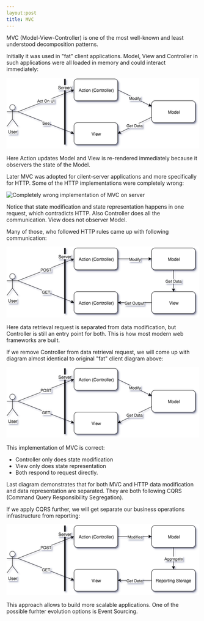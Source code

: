 ```yaml
---
layout:post
title: MVC
---
```


MVC (Model-View-Controller) is one of the most well-known and least understood decomposition patterns. 

Initially it was used in "fat" client applications. Model, View and Controller in such applications were all loaded in memory and could interact immediately:

![MVC on fat clients](/images/MVC_fat_client.png)

Here Action updates Model and View is re-rendered immediately because it observers the state of the Model.

Later MVC was adopted for cilent-server applications and more specifically for HTTP. Some of the HTTP implementations were completely wrong: 

![Completely wrong implementation of MVC on server](/images/MVC_Server_Completely_Wrong.png)

Notice that state modification and state representation happens in one request, which contradicts HTTP. Also Controller does all the communication. View does not observer Model.

Many of those, who followed HTTP rules came up with following communication:

![Wrong implementation of MVC for HTTP](/images/MVC_Server_HTTP_Wrong.png)

Here data retrieval request is separated from data modification, but Controller is still an entry point for both. This is how most modern web frameworks are built.

If we remove Controller from data retrieval request, we will come up with diagram almost identical to original "fat" client diagram above:

![Correct implementation of MVC for HTTP](/images/MVC_Server_HTTP.png)

This implementation of MVC is correct:

 - Controller only does state modification
 - View only does state representation
 - Both respond to request directly.

Last diagram demonstrates that for both MVC and HTTP data modification and data representation are separated. They are both following CQRS (Command Query Responsibility Segregation).

If we apply CQRS further, we will get separate our business operations infrastructure from reporting:

![CQRS applied to web application](/images/MVC_Server_HTTP_CQRS.png)

This approach allows to build more scalable applications. One of the possible furhter evolution options is Event Sourcing.
